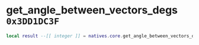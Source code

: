 # get_angle_between_vectors_degs `0x3DD1DC3F`

```lua
local result --[[ integer ]] = natives.core.get_angle_between_vectors_degs(_unk0 --[[ integer ]], _unk1 --[[ integer ]])
```